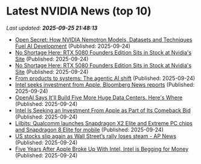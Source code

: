 # Latest NVIDIA News (top 10)
_Last updated: **2025-09-25 21:48:13**_

- [Open Secret: How NVIDIA Nemotron Models, Datasets and Techniques Fuel AI Development](https://blogs.nvidia.com/blog/nemotron-open-source-ai/) (Published: 2025-09-24)
- [No Shortage Here: RTX 5080 Founders Edition Sits in Stock at Nvidia's Site](https://uk.pcmag.com/graphics-cards/160259/no-shortage-here-rtx-5080-founders-edition-sits-in-stock-at-nvidias-site) (Published: 2025-09-24)
- [No Shortage Here: RTX 5080 Founders Edition Sits in Stock at Nvidia's Site](https://me.pcmag.com/en/graphics-cards/32442/no-shortage-here-rtx-5080-founders-edition-sits-in-stock-at-nvidias-site) (Published: 2025-09-24)
- [From products to systems: The agentic AI shift](https://uxdesign.cc/from-products-to-systems-the-agentic-ai-shift-eaf6a7180c43) (Published: 2025-09-24)
- [Intel seeks investment from Apple, Bloomberg News reports](https://www.straitstimes.com/business/companies-markets/intel-seeks-investment-from-apple-bloomberg-news-reports) (Published: 2025-09-24)
- [OpenAI Says It'll Build Five More Huge Data Centers. Here's Where](https://www.cnet.com/tech/services-and-software/openai-says-itll-build-five-more-huge-data-centers-heres-where/) (Published: 2025-09-24)
- [Intel Is Seeking an Investment From Apple as Part of Its Comeback Bid](https://finance.yahoo.com/news/intel-seeking-investment-apple-part-200651919.html) (Published: 2025-09-24)
- [Lilbits: Qualcomm launches Snapdragon X2 Elite and Extreme PC chips and Snapdragon 8 Elite for mobile](https://liliputing.com/lilbits-qualcomm-launches-snapdragon-x2-elite-and-extreme-pc-chips-and-snapdragon-8-elite-for-mobile/) (Published: 2025-09-24)
- [US stocks slip again as Wall Street’s rally loses steam - AP News](https://slashdot.org/firehose.pl?op=view&amp;id=179521968) (Published: 2025-09-24)
- [Five Years After Apple Broke Up With Intel, Intel is Begging for Money](https://www.macrumors.com/2025/09/24/intel-apple-investment-talks/) (Published: 2025-09-24)
